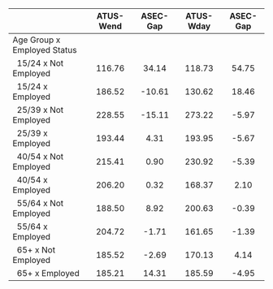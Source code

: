 
|                      |    ATUS-Wend |     ASEC-Gap |    ATUS-Wday |     ASEC-Gap |
| -------------------- | :----------: | :----------: | :----------: | :----------: |
| Age Group x Employed Status |              |              |              |              |
| &nbsp;&nbsp;15/24 x Not Employed |       116.76 |        34.14 |       118.73 |        54.75 |
| &nbsp;&nbsp;15/24 x Employed |       186.52 |       -10.61 |       130.62 |        18.46 |
| &nbsp;&nbsp;25/39 x Not Employed |       228.55 |       -15.11 |       273.22 |        -5.97 |
| &nbsp;&nbsp;25/39 x Employed |       193.44 |         4.31 |       193.95 |        -5.67 |
| &nbsp;&nbsp;40/54 x Not Employed |       215.41 |         0.90 |       230.92 |        -5.39 |
| &nbsp;&nbsp;40/54 x Employed |       206.20 |         0.32 |       168.37 |         2.10 |
| &nbsp;&nbsp;55/64 x Not Employed |       188.50 |         8.92 |       200.63 |        -0.39 |
| &nbsp;&nbsp;55/64 x Employed |       204.72 |        -1.71 |       161.65 |        -1.39 |
| &nbsp;&nbsp;65+ x Not Employed |       185.52 |        -2.69 |       170.13 |         4.14 |
| &nbsp;&nbsp;65+ x Employed |       185.21 |        14.31 |       185.59 |        -4.95 |

